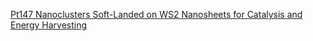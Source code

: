 [Pt147 Nanoclusters Soft-Landed on WS2 Nanosheets for Catalysis and Energy Harvesting](https://doi.org/10.1021/acsanm.1c02683)
